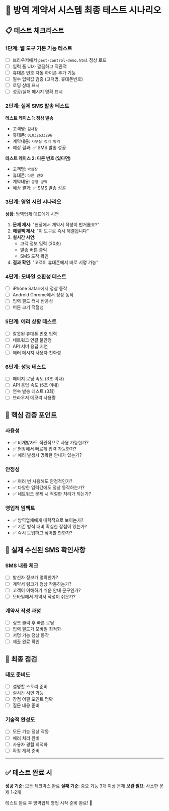 # 🦠 방역 계약서 시스템 최종 테스트 시나리오

## 📋 테스트 체크리스트

### **1단계: 웹 도구 기본 기능 테스트**
- [ ] 브라우저에서 `pest-control-demo.html` 정상 로드
- [ ] 입력 폼 UI가 깔끔하고 직관적
- [ ] 휴대폰 번호 자동 하이픈 추가 기능
- [ ] 필수 입력값 검증 (고객명, 휴대폰번호)
- [ ] 로딩 상태 표시
- [ ] 성공/실패 메시지 명확 표시

### **2단계: 실제 SMS 발송 테스트**
**테스트 케이스 1: 정상 발송**
- 고객명: `김사장`
- 휴대폰: `01032633296`
- 계약내용: `사무실 정기 방역`
- 예상 결과: ✅ SMS 발송 성공

**테스트 케이스 2: 다른 번호 (있다면)**
- 고객명: `박실장`  
- 휴대폰: `다른 번호`
- 계약내용: `공장 방역`
- 예상 결과: ✅ SMS 발송 성공

### **3단계: 영업 시연 시나리오**
**상황**: 방역업체 대표에게 시연

1. **문제 제시**: "현장에서 계약서 작성이 번거롭죠?"
2. **해결책 제시**: "이 도구로 즉시 해결됩니다"
3. **실시간 시연**: 
   - 고객 정보 입력 (30초)
   - 발송 버튼 클릭
   - SMS 도착 확인
4. **결과 확인**: "고객이 휴대폰에서 바로 서명 가능"

### **4단계: 모바일 호환성 테스트**
- [ ] iPhone Safari에서 정상 동작
- [ ] Android Chrome에서 정상 동작
- [ ] 입력 필드 터치 반응성
- [ ] 버튼 크기 적절성

### **5단계: 에러 상황 테스트**
- [ ] 잘못된 휴대폰 번호 입력
- [ ] 네트워크 연결 불안정
- [ ] API 서버 응답 지연
- [ ] 에러 메시지 사용자 친화성

### **6단계: 성능 테스트**
- [ ] 페이지 로딩 속도 (3초 이내)
- [ ] API 응답 속도 (5초 이내)
- [ ] 연속 발송 테스트 (3회)
- [ ] 브라우저 메모리 사용량

## 🎯 핵심 검증 포인트

### **사용성**
- ✅ 비개발자도 직관적으로 사용 가능한가?
- ✅ 현장에서 빠르게 입력 가능한가?
- ✅ 에러 발생시 명확한 안내가 있는가?

### **안정성**
- ✅ 여러 번 사용해도 안정적인가?
- ✅ 다양한 입력값에도 정상 동작하는가?
- ✅ 네트워크 문제 시 적절한 처리가 되는가?

### **영업적 임팩트**
- ✅ 방역업체에게 매력적으로 보이는가?
- ✅ 기존 방식 대비 확실한 장점이 있는가?
- ✅ 즉시 도입하고 싶어할 만한가?

## 📱 실제 수신된 SMS 확인사항

### **SMS 내용 체크**
- [ ] 발신자 정보가 명확한가?
- [ ] 계약서 링크가 정상 작동하는가?
- [ ] 고객이 이해하기 쉬운 안내 문구인가?
- [ ] 모바일에서 계약서 작성이 쉬운가?

### **계약서 작성 과정**
- [ ] 링크 클릭 후 빠른 로딩
- [ ] 입력 필드가 모바일 최적화
- [ ] 서명 기능 정상 동작
- [ ] 제출 완료 확인

## 🚀 최종 점검

### **데모 준비도**
- [ ] 설명할 스토리 준비
- [ ] 실시간 시연 가능
- [ ] 장점 어필 포인트 명확
- [ ] 질문 대응 준비

### **기술적 완성도**
- [ ] 모든 기능 정상 작동
- [ ] 에러 처리 완비
- [ ] 사용자 경험 최적화
- [ ] 확장 계획 준비

---

## ✅ 테스트 완료 시

**성공 기준**: 모든 체크박스 완료
**실패 기준**: 중요 기능 3개 이상 문제
**보완 필요**: 사소한 문제 1-2개

테스트 완료 후 방역업체 영업 시작 준비 완료! 🎉